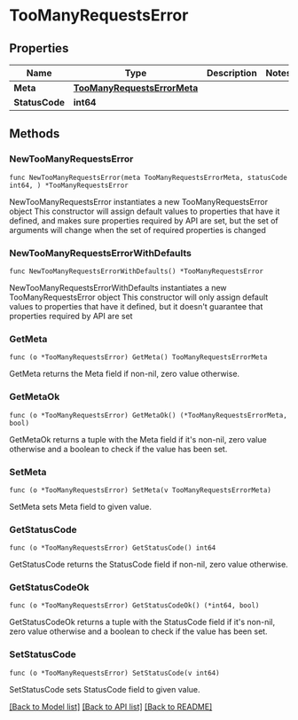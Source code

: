 # TooManyRequestsError

## Properties

Name | Type | Description | Notes
------------ | ------------- | ------------- | -------------
**Meta** | [**TooManyRequestsErrorMeta**](TooManyRequestsErrorMeta.md) |  | 
**StatusCode** | **int64** |  | 

## Methods

### NewTooManyRequestsError

`func NewTooManyRequestsError(meta TooManyRequestsErrorMeta, statusCode int64, ) *TooManyRequestsError`

NewTooManyRequestsError instantiates a new TooManyRequestsError object
This constructor will assign default values to properties that have it defined,
and makes sure properties required by API are set, but the set of arguments
will change when the set of required properties is changed

### NewTooManyRequestsErrorWithDefaults

`func NewTooManyRequestsErrorWithDefaults() *TooManyRequestsError`

NewTooManyRequestsErrorWithDefaults instantiates a new TooManyRequestsError object
This constructor will only assign default values to properties that have it defined,
but it doesn't guarantee that properties required by API are set

### GetMeta

`func (o *TooManyRequestsError) GetMeta() TooManyRequestsErrorMeta`

GetMeta returns the Meta field if non-nil, zero value otherwise.

### GetMetaOk

`func (o *TooManyRequestsError) GetMetaOk() (*TooManyRequestsErrorMeta, bool)`

GetMetaOk returns a tuple with the Meta field if it's non-nil, zero value otherwise
and a boolean to check if the value has been set.

### SetMeta

`func (o *TooManyRequestsError) SetMeta(v TooManyRequestsErrorMeta)`

SetMeta sets Meta field to given value.


### GetStatusCode

`func (o *TooManyRequestsError) GetStatusCode() int64`

GetStatusCode returns the StatusCode field if non-nil, zero value otherwise.

### GetStatusCodeOk

`func (o *TooManyRequestsError) GetStatusCodeOk() (*int64, bool)`

GetStatusCodeOk returns a tuple with the StatusCode field if it's non-nil, zero value otherwise
and a boolean to check if the value has been set.

### SetStatusCode

`func (o *TooManyRequestsError) SetStatusCode(v int64)`

SetStatusCode sets StatusCode field to given value.



[[Back to Model list]](../README.md#documentation-for-models) [[Back to API list]](../README.md#documentation-for-api-endpoints) [[Back to README]](../README.md)


